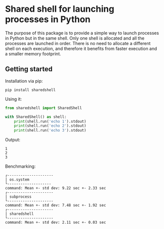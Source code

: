 # Shared shell for launching processes in Python

The purpose of this package is to provide a simple way to launch processes in Python but in the same shell. Only one shell is allocated and all the processes are launched in order. There is no need to allocate a different shell on each execution, and therefore it benefits from faster execution and a smaller memory footprint.

## Getting started

Installation via pip:

```shell
pip install sharedshell
```

Using it:

```python
from sharedshell import SharedShell

with SharedShell() as shell:
    print(shell.run('echo 1').stdout)
    print(shell.run('echo 2').stdout)
    print(shell.run('echo 3').stdout)
```

Output:
```shell
1
2
3
```

Benchmarking:

```shell
┌---------------------
| os.system
└--------------------
command: Mean +- std dev: 9.22 sec +- 2.33 sec
┌---------------------
| subprocess
└---------------------
command: Mean +- std dev: 7.48 sec +- 1.92 sec
┌---------------------
| sharedshell
└---------------------
command: Mean +- std dev: 2.11 sec +- 0.03 sec
```